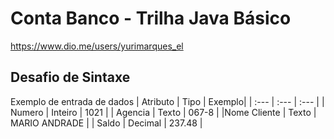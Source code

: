 # Conta Banco - Trilha Java Básico
https://www.dio.me/users/yurimarques_el
## Desafio de Sintaxe
Exemplo de entrada de dados
| Atributo | Tipo | Exemplo|
| :--- | :--- | :--- |
| Numero	| Inteiro	| 1021 |
| Agencia	| Texto	| 067-8 |
|Nome Cliente |	Texto	| MARIO ANDRADE |
| Saldo |	Decimal |	237.48 |
